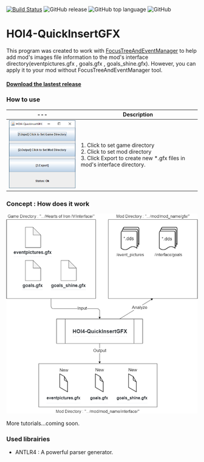 [![Build Status](https://travis-ci.org/pongmadee/HOI4-QuickInsertGFX.svg?branch=master)](https://travis-ci.org/pongmadee/HOI4-QuickInsertGFX)
![GitHub release](https://img.shields.io/github/release/pongmadee/HOI4-QuickInsertGFX.svg)
![GitHub top language](https://img.shields.io/github/languages/top/pongmadee/HOI4-QuickInsertGFX.svg)
![GitHub](https://img.shields.io/github/license/pongmadee/HOI4-QuickInsertGFX.svg)

# HOI4-QuickInsertGFX
This program was created to work with [FocusTreeAndEventManager](https://github.com/pongmadee/FocusTreeAndEventManager) to help add mod's images file information to the mod's interface directory(eventpictures.gfx , goals.gfx , goals_shine.gfx). However, you can apply it to your mod without FocusTreeAndEventManager tool.

#### [Download the lastest release](https://github.com/pongmadee/HOI4-QuickInsertGFX/releases)

### How to use
| --- | Description |
| --- | --- |
| <img src="images/screenshot01.png"> | 1. Click to set game directory <br />  2. Click to set mod directory <br /> 3. Click Export to create new *.gfx files in mod's interface directory. <br /> |


### Concept : How does it work
<img src="images/HOI4-QuickInsertGFX-Concept.png">

More tutorials...coming soon.

### Used librairies
- ANTLR4 : A powerful parser generator. 
